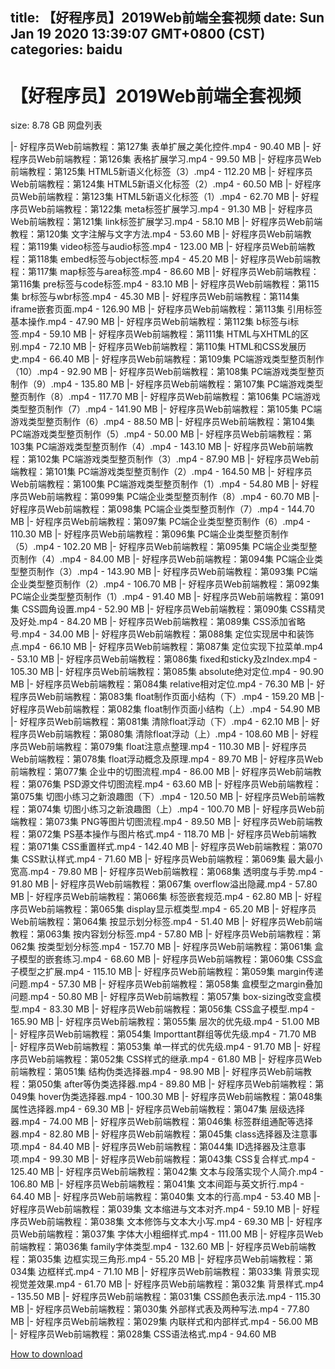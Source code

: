 
title: 【好程序员】2019Web前端全套视频
date: Sun Jan 19 2020 13:39:07 GMT+0800 (CST)    
categories: baidu
---

# 【好程序员】2019Web前端全套视频
size: 8.78 GB
 网盘列表
 
|- 好程序员Web前端教程：第127集 表单扩展之美化控件.mp4 - 90.40 MB
|- 好程序员Web前端教程：第126集 表格扩展学习.mp4 - 99.50 MB
|- 好程序员Web前端教程：第125集 HTML5新语义化标签（3）.mp4 - 112.20 MB
|- 好程序员Web前端教程：第124集 HTML5新语义化标签（2）.mp4 - 60.50 MB
|- 好程序员Web前端教程：第123集 HTML5新语义化标签（1）.mp4 - 62.70 MB
|- 好程序员Web前端教程：第122集 meta标签扩展学习.mp4 - 91.30 MB
|- 好程序员Web前端教程：第121集 link标签扩展学习.mp4 - 58.10 MB
|- 好程序员Web前端教程：第120集 文字注解与文字方法.mp4 - 53.60 MB
|- 好程序员Web前端教程：第119集 video标签与audio标签.mp4 - 123.00 MB
|- 好程序员Web前端教程：第118集 embed标签与object标签.mp4 - 45.20 MB
|- 好程序员Web前端教程：第117集 map标签与area标签.mp4 - 86.60 MB
|- 好程序员Web前端教程：第116集 pre标签与code标签.mp4 - 83.10 MB
|- 好程序员Web前端教程：第115集 br标签与wbr标签.mp4 - 45.30 MB
|- 好程序员Web前端教程：第114集 iframe嵌套页面.mp4 - 126.90 MB
|- 好程序员Web前端教程：第113集 引用标签基本操作.mp4 - 47.90 MB
|- 好程序员Web前端教程：第112集 b标签与i标签.mp4 - 59.10 MB
|- 好程序员Web前端教程：第111集 HTML与XHTML的区别.mp4 - 72.10 MB
|- 好程序员Web前端教程：第110集 HTML和CSS发展历史.mp4 - 66.40 MB
|- 好程序员Web前端教程：第109集 PC端游戏类型整页制作（10）.mp4 - 92.90 MB
|- 好程序员Web前端教程：第108集 PC端游戏类型整页制作（9）.mp4 - 135.80 MB
|- 好程序员Web前端教程：第107集 PC端游戏类型整页制作（8）.mp4 - 117.70 MB
|- 好程序员Web前端教程：第106集 PC端游戏类型整页制作（7）.mp4 - 141.90 MB
|- 好程序员Web前端教程：第105集 PC端游戏类型整页制作（6）.mp4 - 88.50 MB
|- 好程序员Web前端教程：第104集 PC端游戏类型整页制作（5）.mp4 - 50.00 MB
|- 好程序员Web前端教程：第103集 PC端游戏类型整页制作（4）.mp4 - 143.10 MB
|- 好程序员Web前端教程：第102集 PC端游戏类型整页制作（3）.mp4 - 87.90 MB
|- 好程序员Web前端教程：第101集 PC端游戏类型整页制作（2）.mp4 - 164.50 MB
|- 好程序员Web前端教程：第100集 PC端游戏类型整页制作（1）.mp4 - 54.80 MB
|- 好程序员Web前端教程：第099集 PC端企业类型整页制作（8）.mp4 - 60.70 MB
|- 好程序员Web前端教程：第098集 PC端企业类型整页制作（7）.mp4 - 144.70 MB
|- 好程序员Web前端教程：第097集 PC端企业类型整页制作（6）.mp4 - 110.30 MB
|- 好程序员Web前端教程：第096集 PC端企业类型整页制作（5）.mp4 - 102.20 MB
|- 好程序员Web前端教程：第095集 PC端企业类型整页制作（4）.mp4 - 84.00 MB
|- 好程序员Web前端教程：第094集 PC端企业类型整页制作（3）.mp4 - 143.90 MB
|- 好程序员Web前端教程：第093集 PC端企业类型整页制作（2）.mp4 - 106.70 MB
|- 好程序员Web前端教程：第092集 PC端企业类型整页制作（1）.mp4 - 91.40 MB
|- 好程序员Web前端教程：第091集 CSS圆角设置.mp4 - 52.90 MB
|- 好程序员Web前端教程：第090集 CSS精灵及好处.mp4 - 84.20 MB
|- 好程序员Web前端教程：第089集 CSS添加省略号.mp4 - 34.00 MB
|- 好程序员Web前端教程：第088集 定位实现居中和装饰点.mp4 - 66.10 MB
|- 好程序员Web前端教程：第087集 定位实现下拉菜单.mp4 - 53.10 MB
|- 好程序员Web前端教程：第086集 fixed和sticky及zIndex.mp4 - 105.30 MB
|- 好程序员Web前端教程：第085集 absolute绝对定位.mp4 - 90.90 MB
|- 好程序员Web前端教程：第084集 relative相对定位.mp4 - 76.30 MB
|- 好程序员Web前端教程：第083集 float制作页面小结构（下）.mp4 - 159.20 MB
|- 好程序员Web前端教程：第082集 float制作页面小结构（上）.mp4 - 54.90 MB
|- 好程序员Web前端教程：第081集 清除float浮动（下）.mp4 - 62.10 MB
|- 好程序员Web前端教程：第080集 清除float浮动（上）.mp4 - 108.60 MB
|- 好程序员Web前端教程：第079集 float注意点整理.mp4 - 110.30 MB
|- 好程序员Web前端教程：第078集 float浮动概念及原理.mp4 - 89.70 MB
|- 好程序员Web前端教程：第077集 企业中的切图流程.mp4 - 86.00 MB
|- 好程序员Web前端教程：第076集 PSD源文件切图流程.mp4 - 63.60 MB
|- 好程序员Web前端教程：第075集 切图小练习之新浪趣图（下）.mp4 - 120.50 MB
|- 好程序员Web前端教程：第074集 切图小练习之新浪趣图（上）.mp4 - 100.70 MB
|- 好程序员Web前端教程：第073集 PNG等图片切图流程.mp4 - 89.50 MB
|- 好程序员Web前端教程：第072集 PS基本操作与图片格式.mp4 - 118.70 MB
|- 好程序员Web前端教程：第071集 CSS重置样式.mp4 - 142.40 MB
|- 好程序员Web前端教程：第070集 CSS默认样式.mp4 - 71.60 MB
|- 好程序员Web前端教程：第069集 最大最小宽高.mp4 - 79.80 MB
|- 好程序员Web前端教程：第068集 透明度与手势.mp4 - 91.80 MB
|- 好程序员Web前端教程：第067集 overflow溢出隐藏.mp4 - 57.80 MB
|- 好程序员Web前端教程：第066集 标签嵌套规范.mp4 - 62.80 MB
|- 好程序员Web前端教程：第065集 display显示框类型.mp4 - 65.20 MB
|- 好程序员Web前端教程：第064集 按显示划分标签.mp4 - 51.40 MB
|- 好程序员Web前端教程：第063集 按内容划分标签.mp4 - 57.80 MB
|- 好程序员Web前端教程：第062集 按类型划分标签.mp4 - 157.70 MB
|- 好程序员Web前端教程：第061集 盒子模型的嵌套练习.mp4 - 68.60 MB
|- 好程序员Web前端教程：第060集 CSS盒子模型之扩展.mp4 - 115.10 MB
|- 好程序员Web前端教程：第059集 margin传递问题.mp4 - 57.30 MB
|- 好程序员Web前端教程：第058集 盒模型之margin叠加问题.mp4 - 50.80 MB
|- 好程序员Web前端教程：第057集 box-sizing改变盒模型.mp4 - 83.30 MB
|- 好程序员Web前端教程：第056集 CSS盒子模型.mp4 - 165.90 MB
|- 好程序员Web前端教程：第055集 层次的优先级.mp4 - 51.00 MB
|- 好程序员Web前端教程：第054集 Importtant群组等优先级.mp4 - 71.70 MB
|- 好程序员Web前端教程：第053集 单一样式的优先级.mp4 - 91.70 MB
|- 好程序员Web前端教程：第052集 CSS样式的继承.mp4 - 61.80 MB
|- 好程序员Web前端教程：第051集 结构伪类选择器.mp4 - 98.90 MB
|- 好程序员Web前端教程：第050集 after等伪类选择器.mp4 - 89.80 MB
|- 好程序员Web前端教程：第049集 hover伪类选择器.mp4 - 100.30 MB
|- 好程序员Web前端教程：第048集 属性选择器.mp4 - 69.30 MB
|- 好程序员Web前端教程：第047集 层级选择器.mp4 - 74.00 MB
|- 好程序员Web前端教程：第046集 标签群组通配等选择器.mp4 - 82.80 MB
|- 好程序员Web前端教程：第045集 class选择器及注意事项.mp4 - 84.40 MB
|- 好程序员Web前端教程：第044集 ID选择器及注意事项.mp4 - 99.30 MB
|- 好程序员Web前端教程：第043集 CSS复合样式.mp4 - 125.40 MB
|- 好程序员Web前端教程：第042集 文本与段落实现个人简介.mp4 - 106.80 MB
|- 好程序员Web前端教程：第041集 文本间距与英文折行.mp4 - 64.40 MB
|- 好程序员Web前端教程：第040集 文本的行高.mp4 - 53.40 MB
|- 好程序员Web前端教程：第039集 文本缩进与文本对齐.mp4 - 59.10 MB
|- 好程序员Web前端教程：第038集 文本修饰与文本大小写.mp4 - 69.30 MB
|- 好程序员Web前端教程：第037集 字体大小粗细样式.mp4 - 111.00 MB
|- 好程序员Web前端教程：第036集 family字体类型.mp4 - 132.60 MB
|- 好程序员Web前端教程：第035集 边框实现三角形.mp4 - 55.20 MB
|- 好程序员Web前端教程：第034集 边框样式.mp4 - 71.10 MB
|- 好程序员Web前端教程：第033集 背景实现视觉差效果.mp4 - 61.70 MB
|- 好程序员Web前端教程：第032集 背景样式.mp4 - 135.50 MB
|- 好程序员Web前端教程：第031集 CSS颜色表示法.mp4 - 115.30 MB
|- 好程序员Web前端教程：第030集 外部样式表及两种写法.mp4 - 77.80 MB
|- 好程序员Web前端教程：第029集 内联样式和内部样式.mp4 - 56.00 MB
|- 好程序员Web前端教程：第028集 CSS语法格式.mp4 - 94.60 MB

[How to download](https://bpcam.bemobtrk.com/go/2ceec3aa-1ca2-46d6-b9ff-aaa5c184517c?jno=3328)